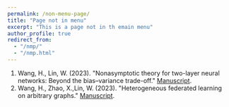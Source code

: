 ```yaml
---
permalink: /non-menu-page/
title: "Page not in menu"
excerpt: "This is a page not in th emain menu"
author_profile: true
redirect_from: 
  - "/nmp/"
  - "/nmp.html"
---
```


1. Wang, H., Lin, W. (2023). "Nonasymptotic theory for two-layer neural networks: Beyond the bias–variance trade-off." [Manuscript](http://huiyuan-Wang.github.io/files/tradeoff.pdf).
2. Wang, H., Zhao, X.,Lin, W. (2023). "Heterogeneous federated learning on arbitrary graphs." [Manuscript](http://huiyuan-Wang.github.io/files/FedADMM.pdf).


